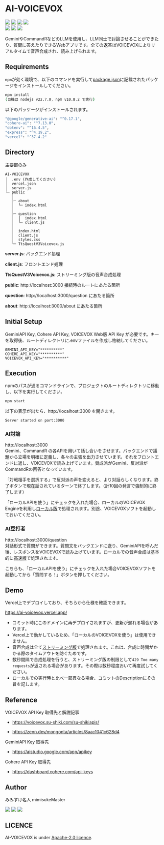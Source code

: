 # AI-VOICEVOX
[<img src="https://img.shields.io/github/stars/mimisukeMaster/AI-VOICEVOX?&logo=github">](https://github.com/mimisukeMaster/AI-VOICEVOX/stargazers)
[<img src="https://img.shields.io/badge/issues-welcome-green">](https://github.com/mimisukeMaster/AI-VOICEVOX/issues)
[<img src="https://img.shields.io/badge/PRs-welcome-orange?logo=git">](https://github.com/mimisukeMaster/OsakanaFlock/pulls)
[<img  src="https://img.shields.io/hexpm/l/plug?color=red&logo=apache">](https://www.apache.org/licenses/)<br>
[<img src="https://img.shields.io/badge/deployed%20to-Vercel-brightgreen?logo=vercel">](https://github.com/mimisukeMaster/AI-VOICEVOX/deployments)
<img src="https://img.shields.io/github/repo-size/mimisukeMaster/AI-VOICEVOX?logo=gitlfs&color=ff69b4">
[<img src="https://img.shields.io/static/v1?label=&message=Open%20in%20Visual%20Studio%20Code&color=007acc&style=flat">](https://open.vscode.dev/mimisukeMaster/AI-VOICEVOX)


GeminiやCommandRなどのLLMを使用し、LLM同士で討論させることができたり、質問に答えたりできるWebアプリです。全ての返答はVOICEVOXによりリアルタイムで音声合成され、読み上げられます。

## Requirements
`npm`が効く環境で、以下のコマンドを実行して[package.json](/package.json)に記載されたパッケージをインストールしてください。
```cmd
npm install
(自機は nodejs v22.7.0, npm v10.8.2 で実行)
```
以下のパッケージがインストールされます。
```cmd
"@google/generative-ai": "^0.17.1",
"cohere-ai": "^7.13.0",
"dotenv": "^16.4.5",
"express": "^4.19.2",
"vercel": "^37.4.2"
```

## Directory
主要部のみ
```
AI-VOICEVOX
│  .env (作成してください)
│  vercel.json
│  server.js
└─ public
   │
   ├─ about
   │  └─ index.html
   │
   ├─ question
   │  │  index.html
   │  └─ client.js
   │ 
   │  index.html
   │  client.js
   │  styles.css
   └─ TtsQuestV3Voicevox.js
```
**server.js**: バックエンド処理

**client.js**: フロントエンド処理

**TtsQuestV3Voicevox.js**: ストリーミング版の音声合成処理

**public**: http://localhost:3000 接続時のルートにあたる箇所

**question**: http://localhost:3000/question にあたる箇所

**about**: http://localhost:3000/about にあたる箇所


## Initial Setup
GeminiAPI Key, Cohere API Key, VOICEVOX Web版 API Key が必要です。キーを取得後、ルートディレクトリに.envファイルを作成し格納してください。
```env
GEMINI_API_KEY="**********"
COHERE_API_KEY="**********"
VOICEVOX_API_KEY="**********"
```

## Execution
npmのパスが通るコマンドラインで、プロジェクトのルートディレクトリに移動し、以下を実行してください。
```cmd
npm start
```
以下の表示が出たら、http://localhost:3000 を開きます。
```cmd
Server started on port:3000
```
### AI討論
http://localhost:3000<br>
Gemini、CommandR の各APIを用いて話し合いをさせます。バックエンドで議題から立場を明確に定義し、各々の主張を出力させています。それをフロントエンドに返し、VOICEVOXで読み上げています。賛成派がGemini、反対派がCommandRの回答となっています。

「対戦相手を選択する」で反対派の声を変えると、より対話らしくなります。終了ボタンで現在話されているターンで終了します。（計10回の発言で強制的に終了します）

「ローカルAPIを使う」にチェックを入れた場合、ローカルのVOICEVOX Engineを利用し[ローカル版](http://localhost:50021/docs)で処理されます。別途、VOICEVOXソフトを起動しておいてください。

### AI豆打者
http://localhost:3000/question<br>
対話形式で質問ができます。質問文をバックエンドに送り、GeminiAPIを呼んだ後、レスポンスをVOICEVOXで読み上げています。ローカルでの音声合成は基本的に[高速版](https://voicevox.su-shiki.com/su-shikiapis/)で処理されます。<br>

こちらも、「ローカルAPIを使う」にチェックを入れた場合VOICEVOXソフトを起動してから「質問する！」ボタンを押してください。

## Demo
Vercel上でデプロイしており、そちらから仕様を確認できます。

https://ai-voicevox.vercel.app/

- コミット時にこのドメインに再デプロイされますが、更新が遅れる場合があります。
- Vercel上で動かしているため、「ローカルのVOICEVOXを使う」は使用できません。
- 音声合成は全て[ストリーミング版](https://github.com/ts-klassen/ttsQuestV3Voicevox)で処理されます。これは、合成に時間がかかる際のタイムアウトを防ぐためです。
- 数秒間隔で合成処理を行うと、ストリーミング版の制限として`429 Too many requests`が返される場合があります。その際は数秒程度おいて再度試してください。
- ローカルでの実行時と比べ一部異なる場合、コミットのDescriptionにその旨を記します。

## Reference
VOICEVOX API Key 取得先と解説記事
- https://voicevox.su-shiki.com/su-shikiapis/

- https://zenn.dev/mongonta/articles/8aac1041c628d4

GeminiAPI Key 取得先
- https://aistudio.google.com/app/apikey

Cohere API Key 取得先
- https://dashboard.cohere.com/api-keys

## Author
 みみすけ名人 mimisukeMaster<br>

 [<img src="https://img.shields.io/badge/-X-X.svg?style=flat-square&logo=X&logoColor=white&color=black">](https://x.com/mimisukeMaster)
[<img src="https://img.shields.io/badge/-ArtStation-artstation.svg?&style=flat-square&logo=artstation&logoColor=blue&color=gray">](https://www.artstation.com/mimisukemaster)
[<img src="https://img.shields.io/badge/-Youtube-youtube.svg?&style=flat-square&logo=youtube&logoColor=white&color=red">](https://www.youtube.com/channel/UCWnmp8t4GJzcjBxhtgo9rKQ)

## LICENCE
AI-VOICEVOX is under [Apache-2.0 licence](/LICENSE).
